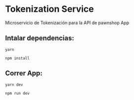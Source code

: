 # Tokenization Service

Microservicio de Tokenización para la API de pawnshop App

## Intalar dependencias:

```
yarn
```

```
npm install
```

## Correr App:

```
yarn dev
```

```
npm run dev
```
